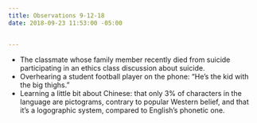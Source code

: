 ```yaml
---
title: Observations 9-12-18
date: 2018-09-23 11:53:00 -05:00


---
```


- The classmate whose family member recently died from suicide participating in an ethics class discussion about suicide.
- Overhearing a student football player on the phone: “He’s the kid with the big thighs.”
- Learning a little bit about Chinese: that only 3% of characters in the language are pictograms, contrary to popular Western belief, and that it’s a logographic system, compared to English’s phonetic one.